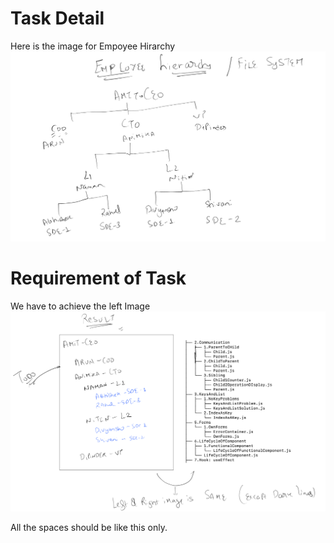 # Task Detail

Here is the image for Empoyee Hirarchy ![alt text](EmployeeHierarchy.png)

# Requirement of Task

We have to achieve the left Image ![alt text](TODOImage.png)

All the spaces should be like this only.
